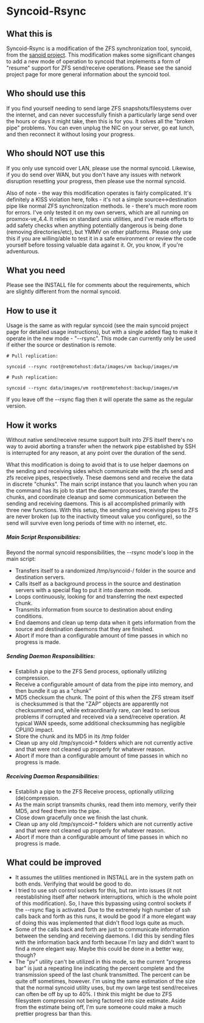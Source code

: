 # Syncoid-Rsync

What this is
------------

Syncoid-Rsync is a modification of the ZFS synchronization tool, syncoid, from the <a href="https://github.com/jimsalterjrs/sanoid">sanoid project</a>. This modification makes some significant changes to add a new mode of operation to syncoid that implements a form of "resume" support for ZFS send/receive operations. Please see the sanoid project page for more general information about the syncoid tool.

Who should use this
-------------------

If you find yourself needing to send large ZFS snapshots/filesystems over the internet, and can never successfully finish a particularly large send over the hours or days it might take, then this is for you. It solves all the "broken pipe" problems. You can even unplug the NIC on your server, go eat lunch, and then reconnect it without losing your progress.

Who should NOT use this
-----------------------

If you only use syncoid over LAN, please use the normal syncoid. Likewise, if you do send over WAN, but you don't have any issues with network disruption resetting your progress, then please use the normal syncoid.

Also of note - the way this modification operates is fairly complicated. It's definitely a KISS violation here, folks - it's not a simple source<->destination pipe like normal ZFS synchronization methods. Ie - there's much more room for errors. I've only tested it on my own servers, which are all running on proxmox-ve_4.4. It relies on standard unix utilities, and I've made efforts to add safety checks when anything potentially dangerous is being done (removing directories/etc), but YMMV on other platforms. Please only use this if you are willing/able to test it in a safe environment or review the code yourself before tossing valuable data against it. Or, you know, if you're adventurous.

What you need
-------------

Please see the INSTALL file for comments about the requirements, which are slightly different from the normal syncoid.

How to use it
-------------

Usage is the same as with regular syncoid (see the main syncoid project page for detailed usage instructions), but with a single added flag to make it operate in the new mode - "--rsync". This mode can currently only be used if either the source or destination is remote.

```
# Pull replication:

syncoid --rsync root@remotehost:data/images/vm backup/images/vm

# Push replication:

syncoid --rsync data/images/vm root@remotehost:backup/images/vm
```

If you leave off the --rsync flag then it will operate the same as the regular version.

How it works
------------

Without native send/receive resume support built into ZFS itself there's no way to avoid aborting a transfer when the network pipe established by SSH is interrupted for any reason, at any point over the duration of the send.

What this modification is doing to avoid that is to use helper daemons on the sending and receiving sides which communicate with the zfs send and zfs receive pipes, respectively. These daemons send and receive the data in discrete "chunks". The main script instance that you launch when you ran the command has its job to start the daemon processes, transfer the chunks, and coordinate cleanup and some communication between the sending and receiving daemons. This is all accomplished primarily with three new functions. With this setup, the sending and receiving pipes to ZFS are never broken (up to the inactivity timeout value you configure), so the send will survive even long periods of time with no internet, etc.

##### Main Script Responsibilities:

Beyond the normal syncoid responsibilities, the --rsync mode's loop in the main script:

+ Transfers itself to a randomized /tmp/syncoid-<randomsessionID>/ folder in the source and destination servers.
+ Calls itself as a background process in the source and destination servers with a special flag to put it into daemon mode.
+ Loops continuously, looking for and transferring the next expected chunk.
+ Transmits information from source to destination about ending conditions.
+ End daemons and clean up temp data when it gets information from the source and destination daemons that they are finished.
+ Abort if more than a configurable amount of time passes in which no progress is made.

##### Sending Daemon Responsibilities:

+ Establish a pipe to the ZFS Send process, optionally utilizing compression.
+ Receive a configurable amount of data from the pipe into memory, and then bundle it up as a "chunk"
+ MD5 checksum the chunk. The point of this when the ZFS stream itself is checksummed is that the "ZAP" objects are apparently not checksummed and, while extraordinarily rare, can lead to serious problems if corrupted and received via a send/receive operation. At typical WAN speeds, some additional checksumming has negligible CPU/IO impact.
+ Store the chunk and its MD5 in its /tmp folder
+ Clean up any old /tmp/syncoid-* folders which are not currently active and that were not cleaned up properly for whatever reason.
+ Abort if more than a configurable amount of time passes in which no progress is made.

##### Receiving Daemon Responsibilities:

+ Establish a pipe to the ZFS Receive process, optionally utilizing (de)compression.
+ As the main script transmits chunks, read them into memory, verify their MD5, and feed them into the pipe.
+ Close down gracefully once we finish the last chunk.
+ Clean up any old /tmp/syncoid-* folders which are not currently active and that were not cleaned up properly for whatever reason.
+ Abort if more than a configurable amount of time passes in which no progress is made.

What could be improved
----------------------

+ It assumes the utilities mentioned in INSTALL are in the system path on both ends. Verifying that would be good to do.
+ I tried to use ssh control sockets for this, but ran into issues (it not reestablishing itself after network interruptions, which is the whole point of this modification). So, I have this bypassing using control sockets if the --rsync flag is activated. Due to the extremely high number of ssh calls back and forth as this runs, it would be good if a more elegant way of doing this was implemented that didn't flood logs quite as much.
+ Some of the calls back and forth are just to communicate information between the sending and receiving daemons. I did this by sending files with the information back and forth because I'm lazy and didn't want to find a more elegant way. Maybe this could be done in a better way, though?
+ The "pv" utility can't be utilized in this mode, so the current "progress bar" is just a repeating line indicating the percent complete and the transmission speed of the last chunk transmitted. The percent can be quite off sometimes, however. I'm using the same estimation of the size that the normal syncoid utility uses, but my own large test send/receives can often be off by up to 40%. I think this might be due to ZFS filesystem compression not being factored into size estimate. Aside from the estimate being off, I'm sure someone could make a much prettier progress bar than this.
